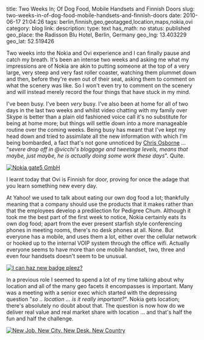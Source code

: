 title: Two Weeks In; Of Dog Food, Mobile Handsets and Finnish Doors
slug: two-weeks-in-of-dog-food-mobile-handsets-and-finnish-doors
date: 2010-06-17 21:04:26
tags: berlin,finnish,geo,geotagged,location,maps,nokia,ovi
category: blog
link: 
description: 
type: text
has_math: no
status: published
geo_place: the Radisson Blu Hotel, Berlin, Germany
geo_lng: 13.403229
geo_lat: 52.519426

Two weeks into the Nokia and Ovi experience and I can finally pause and catch my breath. It's been an intense two weeks and asking me what my impressions are of Nokia are akin to putting someone at the top of a very large, very steep and very fast roller coaster, watching them plummet down and then, before they're even out of their seat, asking them to comment on what the scenery was like. So I won't even try to comment on the scenery and will instead merely record the four things that have stuck in my mind.

I've been busy. I've been *very* busy. I've also been at home for all of two days in the last two weeks and whilst video chatting with my family over Skype is better than a plain old fashioned voice call it's no substitute for being at home more; but things will settle down into a more manageable routine over the coming weeks. Being busy has meant that I've kept my head down and tried to assimilate all the new information with which I'm being bombarded, a fact that's not gone unnoticed by [Chris Osborne](http://twitter.com/osbornec/statuses/15844278596 "http://twitter.com/osbornec/statuses/15844278596") ... "*severe drop off in @vicchi's bloggage and tweetage levels, means that maybe, just maybe, he is actually doing some work these days*". Quite.

<!-- TEASER_END -->

[![Nokia gate5 GmbH](http://farm5.static.flickr.com/4020/4686962117_faea48312e_d.jpg)](http://www.flickr.com/photos/vicchi/4686962117/ "Nokia gate5 GmbH")

I learnt today that Ovi is Finnish for door, proving for once the adage that you learn something new every day.

At Yahoo! we used to talk about eating our own dog food a lot; thankfully meaning that a company should use the products that it makes rather than that the employees develop a predilection for Pedigree Chum. Although it took me the best part of the first week to notice, Nokia certainly eats its own dog food; apart from the ever present starfish style conferencing phones in meeting rooms, there's no desk phones at all. None. But everyone has a mobile, and uses them a lot, either over the cellular network or hooked up to the internal VOIP system through the office wifi. Actually everyone seems to have more than one mobile handset, two, three and even four handsets doesn't seem to be unusual.

[![I can haz new badge pleez?](http://farm5.static.flickr.com/4068/4705445395_ccc382410a_d.jpg)](http://www.flickr.com/photos/vicchi/4705445395/ "I can haz new badge pleez?")

In a previous role I seemed to spend a lot of my time talking about why location and all of the many geo facets it encompasses is important. Many was a meeting with a senior exec which started with the depressing question "*so .. location ... is it really important?*". Nokia gets location; there's absolutely no doubt about that. The question is now how do we deliver real value and real market share with location ... and that's half the fun and half the challenge.

[![New Job. New City. New Desk. New Country](http://farm5.static.flickr.com/4065/4703663736_5101654b8c_d.jpg)](http://www.flickr.com/photos/vicchi/4703663736/ "New Job. New City. New Desk. New Country")




